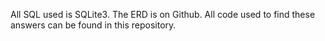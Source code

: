 All SQL used is SQLite3. The ERD is on Github. All code used to find these answers can be found in this repository.
